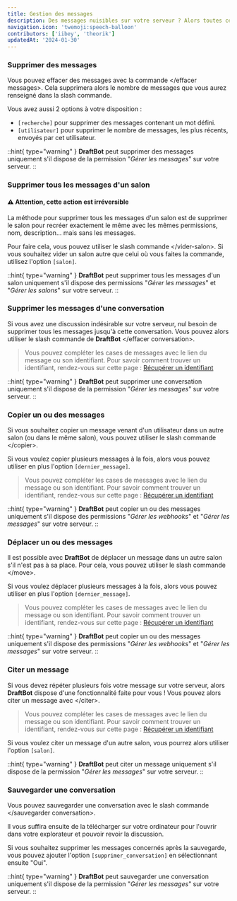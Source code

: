 ```yaml
---
title: Gestion des messages
description: Des messages nuisibles sur votre serveur ? Alors toutes ces commandes de DraftBot vont vous aider !
navigation.icon: 'twemoji:speech-balloon'
contributors: ['iibey', 'theorik']
updatedAt: '2024-01-30'
---
```


### Supprimer des messages

Vous pouvez effacer des messages avec la commande \</effacer messages>. Cela supprimera alors le nombre de messages que vous aurez renseigné dans la slash commande.

Vous avez aussi 2 options à votre disposition :

- `[recherche]` pour supprimer des messages contenant un mot défini.
- `[utilisateur]` pour supprimer le nombre de messages, les plus récents, envoyés par cet utilisateur.

::hint{ type="warning" }
  **DraftBot** peut supprimer des messages uniquement s'il dispose de la permission "_Gérer les messages_" sur votre serveur.
::

### Supprimer tous les messages d'un salon

#### :warning: Attention, cette action est **irréversible**

La méthode pour supprimer tous les messages d'un salon est de supprimer le salon pour recréer exactement le même avec les mêmes permissions, nom, description... mais sans les messages.

Pour faire cela, vous pouvez utiliser le slash commande \</vider-salon>. Si vous souhaitez vider un salon autre que celui où vous faites la commande, utilisez l'option `[salon]`.

::hint{ type="warning" }
  **DraftBot** peut supprimer tous les messages d'un salon uniquement s'il dispose des permissions "_Gérer les messages_" et "_Gérer les salons_" sur votre serveur.
::

### Supprimer les messages d'une conversation

Si vous avez une discussion indésirable sur votre serveur, nul besoin de supprimer tous les messages jusqu'à cette conversation. Vous pouvez alors utiliser le slash commande de **DraftBot** \</effacer conversation>.

> Vous pouvez compléter les cases de messages avec le lien du message ou son identifiant. Pour savoir comment trouver un identifiant, rendez-vous sur cette page : [Récupérer un identifiant](/docs/autres/recuperer-un-identifiant)

::hint{ type="warning" }
  **DraftBot** peut supprimer une conversation uniquement s'il dispose de la permission "_Gérer les messages_" sur votre serveur.
::

### Copier un ou des messages

Si vous souhaitez copier un message venant d'un utilisateur dans un autre salon (ou dans le même salon), vous pouvez utiliser le slash commande \</copier>.

Si vous voulez copier plusieurs messages à la fois, alors vous pouvez utiliser en plus l'option `[dernier_message]`.

> Vous pouvez compléter les cases de messages avec le lien du message ou son identifiant. Pour savoir comment trouver un identifiant, rendez-vous sur cette page : [Récupérer un identifiant](/docs/autres/recuperer-un-identifiant)

::hint{ type="warning" }
  **DraftBot** peut copier un ou des messages uniquement s'il dispose des permissions "_Gérer les webhooks_" et "_Gérer les messages_" sur votre serveur.
::

### Déplacer un ou des messages

Il est possible avec **DraftBot** de déplacer un message dans un autre salon s'il n'est pas à sa place. Pour cela, vous pouvez utiliser le slash commande \</move>.

Si vous voulez déplacer plusieurs messages à la fois, alors vous pouvez utiliser en plus l'option `[dernier_message]`.

> Vous pouvez compléter les cases de messages avec le lien du message ou son identifiant. Pour savoir comment trouver un identifiant, rendez-vous sur cette page : [Récupérer un identifiant](/docs/autres/recuperer-un-identifiant)

::hint{ type="warning" }
  **DraftBot** peut copier un ou des messages uniquement s'il dispose des permissions "_Gérer les webhooks_" et "_Gérer les messages_" sur votre serveur.
::

### Citer un message

Si vous devez répéter plusieurs fois votre message sur votre serveur, alors **DraftBot** dispose d'une fonctionnalité faite pour vous ! Vous pouvez alors citer un message avec \</citer>.

> Vous pouvez compléter les cases de messages avec le lien du message ou son identifiant. Pour savoir comment trouver un identifiant, rendez-vous sur cette page : [Récupérer un identifiant](/docs/autres/recuperer-un-identifiant)

Si vous voulez citer un message d'un autre salon, vous pourrez alors utiliser l'option `[salon]`.

::hint{ type="warning" }
  **DraftBot** peut citer un message uniquement s'il dispose de la permission "_Gérer les messages_" sur votre serveur.
::

### Sauvegarder une conversation

Vous pouvez sauvegarder une conversation avec le slash commande \</sauvegarder conversation>.

Il vous suffira ensuite de la télécharger sur votre ordinateur pour l'ouvrir dans votre explorateur et pouvoir revoir la discussion.

Si vous souhaitez supprimer les messages concernés après la sauvegarde, vous pouvez ajouter l'option `[supprimer_conversation]` en sélectionnant ensuite "Oui".

::hint{ type="warning" }
  **DraftBot** peut sauvegarder une conversation uniquement s'il dispose de la permission "_Gérer les messages_" sur votre serveur.
::
